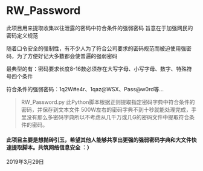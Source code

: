 # RW_Password

此项目用来提取收集以往泄露的密码中符合条件的强弱密码 旨意在于加强网民的密码定义规范

随着口令安全的强制性，有不少人为了符合公司要求的密码规范而被迫使用强密码，为了方便好记大多数都会使普遍的强弱密码

最典型的有：密码要求长度8-16数必须存在大写字母、小写字母、数字、特殊符号四个条件

符合条件的强弱密码：1q2W#e4r、1qaz@WSX、Pass@w0rd等...

>RW_Password.py 此Python脚本根据正则提取指定密码字典中符合条件的密码，并保存到文本文件
500W左右的密码字典不到十秒就能处理完成，手里没有那么多密码字典所以不考虑从几千万或几G的密码文件中提取符合条件的密码。



#### 此项目主要是想抛砖引玉，希望其他人能够共享出更强的强弱密码字典和大文件快速提取脚本。共筑网络信息安全 ：）


2019年3月29日
